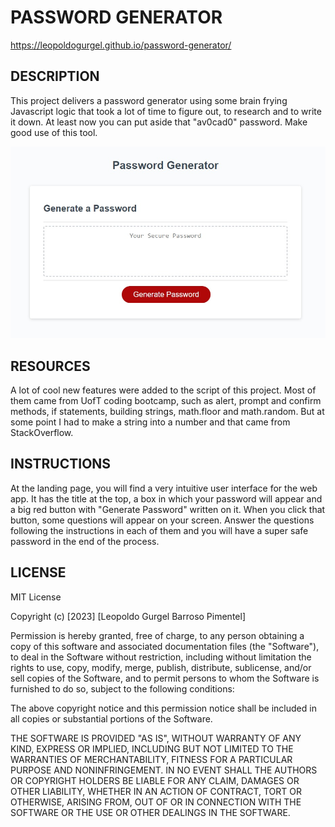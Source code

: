 # PASSWORD GENERATOR

https://leopoldogurgel.github.io/password-generator/

## DESCRIPTION

This project delivers a password generator using some brain frying Javascript logic that took a lot of time to figure out, to research and to write it down. At least now you can put aside that "av0cad0" password. Make good use of this tool.

![Screenshot of the app](./Develop/images/PWGscreenshot.jpg "Page screenshot")

## RESOURCES

A lot of cool new features were added to the script of this project. Most of them came from UofT coding bootcamp, such as alert, prompt and confirm methods, if statements, building strings, math.floor and math.random. But at some point I had to make a string into a number and that came from StackOverflow.

## INSTRUCTIONS

At the landing page, you will find a very intuitive user interface for the web app. It has the title at the top, a box in which your password will appear and a big red button with "Generate Password" written on it. When you click that button, some questions will appear on your screen. Answer the questions following the instructions in each of them and you will have a super safe password in the end of the process.

## LICENSE

MIT License

Copyright (c) [2023] [Leopoldo Gurgel Barroso Pimentel]

Permission is hereby granted, free of charge, to any person obtaining a copy
of this software and associated documentation files (the "Software"), to deal
in the Software without restriction, including without limitation the rights
to use, copy, modify, merge, publish, distribute, sublicense, and/or sell
copies of the Software, and to permit persons to whom the Software is
furnished to do so, subject to the following conditions:

The above copyright notice and this permission notice shall be included in all
copies or substantial portions of the Software.

THE SOFTWARE IS PROVIDED "AS IS", WITHOUT WARRANTY OF ANY KIND, EXPRESS OR
IMPLIED, INCLUDING BUT NOT LIMITED TO THE WARRANTIES OF MERCHANTABILITY,
FITNESS FOR A PARTICULAR PURPOSE AND NONINFRINGEMENT. IN NO EVENT SHALL THE
AUTHORS OR COPYRIGHT HOLDERS BE LIABLE FOR ANY CLAIM, DAMAGES OR OTHER
LIABILITY, WHETHER IN AN ACTION OF CONTRACT, TORT OR OTHERWISE, ARISING FROM,
OUT OF OR IN CONNECTION WITH THE SOFTWARE OR THE USE OR OTHER DEALINGS IN THE
SOFTWARE.
